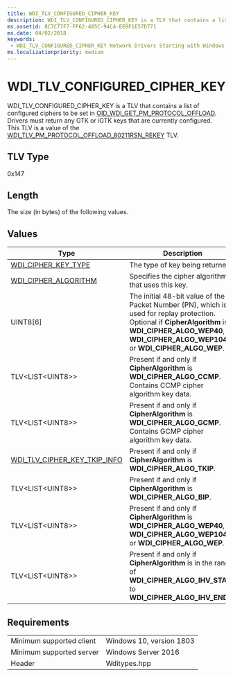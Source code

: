 ```yaml
---
title: WDI_TLV_CONFIGURED_CIPHER_KEY
description: WDI_TLV_CONFIGURED_CIPHER_KEY is a TLV that contains a list of configured ciphers to be set in OID_WDI_GET_PM_PROTOCOL_OFFLOAD.
ms.assetid: 8C7C77F7-FF62-485C-94C4-EE0F1E57D771
ms.date: 04/02/2018
keywords:
 - WDI_TLV_CONFIGURED_CIPHER_KEY Network Drivers Starting with Windows Vista
ms.localizationpriority: medium
---
```


# WDI_TLV_CONFIGURED_CIPHER_KEY

WDI_TLV_CONFIGURED_CIPHER_KEY is a TLV that contains a list of configured ciphers to be set in [OID_WDI_GET_PM_PROTOCOL_OFFLOAD](oid-wdi-get-pm-protocol-offload.md). Drivers must return any GTK or iGTK keys that are currently configured. This TLV is a value of the [WDI_TLV_PM_PROTOCOL_OFFLOAD_80211RSN_REKEY](wdi-tlv-pm-protocol-offload-80211rsn-rekey.md) TLV.

## TLV Type

0x147

## Length

The size (in bytes) of the following values.

## Values

| Type | Description |
| --- | --- |
| [WDI_CIPHER_KEY_TYPE](https://docs.microsoft.com/windows-hardware/drivers/ddi/content/wditypes/ne-wditypes-_wdi_cipher_key_type) | The type of key being returned. |
| [WDI_CIPHER_ALGORITHM](https://docs.microsoft.com/windows-hardware/drivers/ddi/content/wditypes/ne-wditypes-_wdi_cipher_algorithm) | Specifies the cipher algorithm that uses this key. |
| UINT8\[6\] | The initial 48-bit value of the Packet Number (PN), which is used for replay protection. Optional if **CipherAlgorithm** is **WDI_CIPHER_ALGO_WEP40**, **WDI_CIPHER_ALGO_WEP104**, or **WDI_CIPHER_ALGO_WEP**. |
| TLV<LIST\<UINT8>> | Present if and only if **CipherAlgorithm** is **WDI_CIPHER_ALGO_CCMP**. Contains CCMP cipher algorithm key data. |
| TLV<LIST\<UINT8>> | Present if and only if **CipherAlgorithm** is **WDI_CIPHER_ALGO_GCMP**. Contains GCMP cipher algorithm key data. |
| [WDI_TLV_CIPHER_KEY_TKIP_INFO](wdi-tlv-cipher-key-tkip-info.md) | Present if and only if **CipherAlgorithm** is **WDI_CIPHER_ALGO_TKIP**. |
| TLV<LIST\<UINT8>> | Present if and only if **CipherAlgorithm** is **WDI_CIPHER_ALGO_BIP**. |
| TLV<LIST\<UINT8>> | Present if and only if **CipherAlgorithm** is **WDI_CIPHER_ALGO_WEP40**, **WDI_CIPHER_ALGO_WEP104**, or **WDI_CIPHER_ALGO_WEP**. |
| TLV<LIST\<UINT8>> | Present if and only if **CipherAlgorithm** is in the range of **WDI_CIPHER_ALGO_IHV_START** to **WDI_CIPHER_ALGO_IHV_END**. |
 

## Requirements

| | |
| --- | --- |
| Minimum supported client | Windows 10, version 1803 |
| Minimum supported server | Windows Server 2016 |
| Header | Wditypes.hpp |
